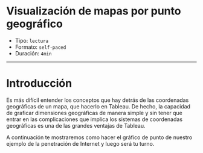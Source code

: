# Visualización de mapas por punto geográfico

* Tipo: `lectura`
* Formato: `self-paced`
* Duración: `4min`

***

# Introducción

Es más difícil  entender los conceptos que hay detrás de las coordenadas
geográficas de un mapa, que hacerlo en Tableau. De hecho, la capacidad de
graficar dimensiones geográficas de manera simple y sin tener que entrar en las
complicaciones que implica los sistemas de coordenadas geográficas es una de las
grandes ventajas de Tableau.

A continuación te mostraremos como hacer el gráfico de punto de nuestro ejemplo
de la penetración de Internet y luego será tu turno.
